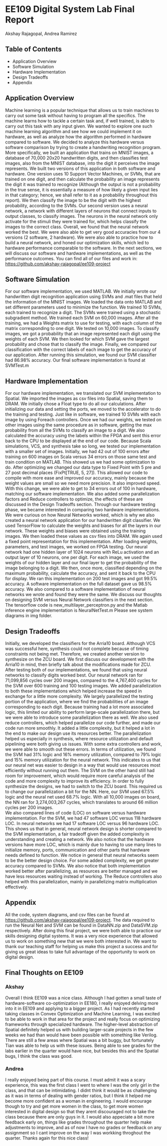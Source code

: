 # EE109 Digital System Lab Final Report
Akshay Rajagopal, Andrea Ramirez
## Table of Contents
- Application Overview
- Software Simulation
- Hardware Implementation
- Design Tradeoffs
- Appendix
## Application Overview
Machine learning is a popular technique that allows us to train machines to carry out some task without having to program all the specifics. The machine learns how to tackle a certain task and, if well trained, is able to carry out this task with any input given. We wanted to explore one such machine learning algorithm and see how we could implement it on hardware, as well as analyze how the algorithm performed in hardware compared to software. We decided to analyze this hardware versus software comparison by trying to create a handwriting recognition program. More specifically, we built an application that trains on MNIST images, a database of 70,000 20x20 handwritten digits, and then classifies test images, also from the MNIST database, into the digit it perceives the image represents. 
We built two versions of this application in both software and hardware. One version uses 10 Support Vector Machines, or SVMs, that are trained on one digit, and then calculate the probability an image represents the digit it was trained to recognize (Although the output is not a probability in the true sense, it is essentially a measure of how likely a given input lies in that category; hence, we shall refer to it as a probability throughout this report). We then classify the image to be the digit with the highest probability, according to the SVMs. Our second version uses a neural network, a network with different layers of neurons that connect inputs to output classes, to classify images. The neurons in the neural network only activate for the stimuli they were trained for, which helps classify the images to the correct class. 
Overall, we found that the neural network worked the best. We were also able to get very good accuracies from our 4 versions (2 software, 2 hardware). We were also able to practice how to build a neural network, and honed our optimization skills, which led to hardware performance comparable to the software. In the next sections, we will discuss our software and hardware implementations, as well as the performance outcomes.
You can find all of our files and work in: https://github.com/akshay-rajagopal/ee109-project

## Software Simulation 
For our software implementation, we used MATLAB. We initially wrote our handwritten digit recognition application using SVMs and .mat files that held the information of the MNIST images. We loaded the data onto MATLAB and set different parameters used to minimize the function. We trained 10 SVMs, each trained to recognize a digit. The SVMs were trained using a stochastic subgradient method. We trained each SVM on 60,000 images. After all the training, we had a Weights matrix to use for testing, with each column of the matrix corresponding to one digit. We tested on 10,000 images. To classify images, we got a probability that an image represented each digit using the weights of each SVM. We then looked for which SVM gave the largest probability and chose that to classify the image. Finally, we compared our classification with the correct labels of each image to get the accuracy of our application. After running this simulation, we found our SVM classifier had 86.98% accuracy.  Our final software implementation is found at SVMTest.m

## Hardware Implementation
For our hardware implementation, we translated our SVM implementation to Spatial. We imported the images as csv files into Spatial, saving them to DRAM. We initially chose a Float type to do all our calculations. After initializing our data and setting the ports, we moved to the accelerator to do the training and testing. Just like in software, we trained 10 SVMs with each image by using Foreach controllers. Once we had our weights, we tested on other images using the same procedure as in software, getting the max probability from all the SVMs to classify an image to a digit. We also calculated the accuracy using the labels within the FPGA and sent this error back to the CPU to be displayed at the end of our code. Because Scala simulations, VCS, and synthesis take so long, we tested our implementation with a smaller set of images. Initially, we had 42 out of 100 errors after training on 600 images on Scala versus 34 errors on those same test and train condition on MATLAB. This showed us we had some optimization to do. 
After optimizing we changed our data type to Fixed Point with 5 pre and 27 post decimal places (FixPt[TRUE, 5, 27]). This allowed our code to compile with more ease and improved our accuracy, mainly because the weight values are small so we need more precision. It also improved speed. With this change, we were able to get to 34 errors out of 100 in hardware, matching our software implementation. We also added some parallelization factors and Reduce controllers to optimize, the effects of these are discussed in the Design Tradeoffs section.
Through our hardware testing phase, we became interested in comparing two hardware implementations. We were curious on how Neural Networks worked, which is why we also created a neural network application for our handwritten digit classifier. We used TensorFlow to calculate the weights and biases for all the layers in our network. These weights and biases were obtained using the training images. We then loaded these values as csv files into DRAM. We again used a fixed point representation for this implementation. After loading weights, parameters, and test images, we worked on FPGA testing. Our neural network had one hidden layer of 1024 neurons with ReLu activation and an output layer of 10 neurons, one per digit. For each image, we used the weights of our hidden layer and our final layer to get the probability of the image belonging to a digit. We then, once more, classified depending on the maximum probability, calculate the accuracy, and sent it back to the CPU for display. We ran this implementation on 200 test images and got 99.5% accuracy. A software implementation on the full dataset gave us 98.5% accuracy.  We also compared to a software implementation of neural networks we wrote and found they were the same. We discuss our thoughts on designing SVM versus Neural Network classifiers in the next section.  The tensorflow code is new_multilayer_perceptron.py and the Matlab inference engine implementation is NeuralNetTest.m
Please see system diagrams in img folder.

## Design Tradeoffs
Initially, we developed the classifiers for the Arria10 board.  Although VCS was successful here, synthesis could not complete because of timing constraints not being met.  Therefore, we created another version to synthesize on the ZCU board.  We first discuss our development with the Arria10 in mind, then briefly talk about the modifications made for ZCU.
After testing both of our implementations, we found that using neural networks to classify digits worked best. Our neural network ran for 71,099,856 cycles over 200 images, compared to the 4,767,400 cycles for the SVM over 600 training and 100 testing images. We added parallelization to both these implementations which helped increase the speed in exchange for a little more complexity. We largely parallelized the testing portion of the application, where we find the probabilities of an image corresponding to each digit. Because training had a lot more associated logic, this limited our ability to perform large-scale parallelization there, but we were able to introduce some parallelization there as well.  We also used reduce controllers, which helped parallelize our code further, and made our code run more smoothly. It added a little complexity, but it helped a lot in the end to make our design use its resources better. The parallelization helped us especially in synthesis, where resource utilization and default pipelining were both giving us issues. With some extra controllers and work, we were able to smooth out these errors. 
In terms of utilization, we found the SVM had 31% logic and 16% memory utilization, compared to 79% logic and 15% memory utilization for the neural network. This indicates to us that our neural net was easier to design in a way that would use resources most efficiently without running out them. The SVM on the other hand still had room for improvement, which would require more careful analysis of the code and more complexity to improve its efficiency. 
In order to fully synthesize the designs, we had to switch to the ZCU board.  This required us to change our parallelization a bit for the NN.  Here, our SVM used 67.5% logic and the neural net used 68.7% logic.  With all 10,000 images on board, the NN ran for 3,274,003,267 cycles, which translates to around 66 million cycles per 200 images.  
We also compared lines of code (LOC) on software versus hardware implementation. For the SVM, we had 47 software LOC versus 118 hardware LOC. In neural networks we had 17 software LOC versus 96 hardware LOC. This shows us that in general, neural network design is shorter compared to the SVM implementation, a fair tradeoff given the added complexity in understanding and creating a network. We also notice that the hardware versions have more LOC, which is mainly due to having to use many lines to initialize memory, ports, communication and other parts that hardware needs defined to function. 
We notice in general that neural networks seem to be the better design choice. For some added complexity, we get greater accuracy compared to SVMs. We also notice that both implementation worked better after parallelizing, as resources are better managed and we have less resources waiting instead of working. The Reduce controllers also helped with this parallelization, mainly in parallelizing matrix multiplication effectively. 

## Appendix
All the code, system diagrams, and csv files can be found at https://github.com/akshay-rajagopal/ee109-project.  The data required to run the Neural Net and SVM can be found in DataNN.zip and DataSVM.zip respectively.
After doing this final project, we were both able to practice our skills designing digital systems. It was a very nice experience that allowed us to work on something new that we were both interested in. We want to thank our teaching staff for helping us make this project a success and for giving us great ideas to take full advantage of the opportunity to work on digital design.

##  Final Thoughts on EE109
### Akshay
Overall I think EE109 was a nice class.  Although I had gotten a small taste of hardware-software co-optimization in EE180, I really enjoyed delving more into it in EE109 and applying to a bigger project.  As I had recently started taking classes in Convex Optimization and Machine Learning, I was excited to be able to work in that area for the project and really focus on optimizing frameworks through specialized hardware.  The higher-level abstraction of Spatial definitely helped us with building larger-scale projects in the few weeks we had than would have been possible with something like Verilog.  There are still a few areas where Spatial was a bit buggy, but fortunately Tian was able to help us with these issues.  Being able to see grades for the labs earlier in the quarter would have nice, but besides this and the Spatial bugs, I think the class was good.

### Andrea
I really enjoyed being part of this course. I must admit it was a scary experience, this was the first class I went to where I was the only girl in the class, and that can be intimidating. I didnt think it would be as challenging as it was in terms of dealing with gender ratios, but I think it helped me become more confident as a woman in engineering. I would encourage though to try and get more women in the class, to get more women interested in digital design so that they arent discouraged not to take the class because there are only guys in it. I would also appeciate a bit more feedback early on, things like grades throughout the quarter help make adjustments to improve, and as of now I have no grades or feedback on any assignment so I cant improve on the way I was workking throghout the quarter. Thanks again for this nice class!
